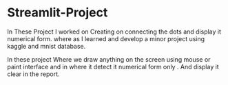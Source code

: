 # Streamlit-Project
In These Project I worked on Creating on connecting the dots and display it numerical form.
where as I learned and develop a minor project using kaggle and mnist database.

In these project Where we draw anything on the screen using mouse or paint interface and in where it detect it numerical form only . 
And display it clear in the report.
